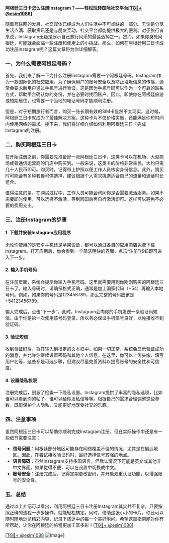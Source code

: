 **阿根廷三日卡怎么注册Instagram？——轻松玩转国际社交平台[[TG💪+ @esim1088](https://t.me/s/esim1088)]**

随着互联网的发展，社交媒体已经成为人们生活中不可或缺的一部分。无论是分享生活点滴、获取资讯还是与朋友互动，社交平台都能提供极大的便利。对于旅行者来说，Instagram无疑是展示自己旅行风采的最佳选择之一。然而，如果你身处阿根廷，可能就会面临一些注册和使用上的小挑战。那么，如何在阿根廷用三日卡成功注册Instagram呢？这篇文章将为你详细解答。

### 一、为什么需要阿根廷号码？

首先，我们来了解一下为什么注册Instagram需要一个阿根廷号码。Instagram作为一款国际化的社交应用，为了确保用户的账号安全以及防止垃圾信息的传播，通常会要求新用户通过手机号进行验证。这是因为手机号码可以作为一个可靠的联系方式，帮助平台确认你的身份，并在必要时找回账户。因此，即使你在阿根廷旅游或短期居住，也需要一个当地的电话号码才能顺利注册。

但是，对于短期旅行者而言，购买一张长期有效的SIM卡显然不太现实。这时候，阿根廷三日卡就成为了最佳解决方案。这种卡片不仅价格实惠，还能满足你短时间内使用网络的需求。接下来，我们将详细介绍如何利用阿根廷三日卡完成Instagram的注册。

### 二、购买阿根廷三日卡

在开始注册之前，你需要先准备好一张阿根廷三日卡。这类卡可以在机场、大型商场或者通信运营商的门店中购买到。一般来说，这类卡的价格非常亲民，大约只需几十人民币即可。购买时，记得带上护照以便工作人员核实身份信息。此外，购买时可能会有多种套餐可供选择，建议根据个人需求挑选适合自己的流量和通话时长组合。

值得注意的是，在购买过程中，工作人员可能会询问你是否需要激活服务。如果不需要即时使用，可以选择不激活，等到回国后再自行激活即可。这样可以避免不必要的费用支出。

### 三、注册Instagram的步骤

#### 1. 下载并安装Instagram应用程序

无论你使用的是安卓手机还是苹果设备，都可以通过各自的应用商店免费下载Instagram。打开应用后，你会看到一个简洁明快的界面，点击“注册”按钮即可进入下一步。

#### 2. 输入手机号码

在注册页面，系统会提示你输入手机号码。这里就需要用到你刚刚购买的阿根廷三日卡了。输入号码时，请确保格式正确，通常是加上国家代码（+54）再输入本地号码。例如，如果你的号码是123456789，那么完整的号码应该是+54123456789。

输入完成后，点击“下一步”。此时，Instagram会向你的手机发送一条验证码短信。由于你是第一次使用该号码登录，所以务必保证手机信号良好，以免接收不到验证码。

#### 3. 验证短信

收到验证码后，将其输入到指定的文本框中。如果一切正常，系统会显示验证成功的消息，并允许你继续设置密码和其他个人信息。在这里，你可以上传头像、填写用户名等，这些都是可选步骤，但建议尽量完善资料以提高账号的安全性和可信度。

#### 4. 设置隐私权限

注册完成后，别忘了检查一下隐私设置。Instagram提供了丰富的隐私选项，比如谁可以看到你的帖子、谁可以给你发私信等等。根据自己的需求合理调整这些参数，既能保护个人隐私，又能更好地享受社交的乐趣。

### 四、注意事项

虽然阿根廷三日卡可以帮助你顺利完成Instagram注册，但在实际操作中还是有一些细节需要注意：

- **信号问题**：阿根廷部分地区可能存在网络覆盖不佳的情况，尤其是在偏远地区。因此，在尝试接收验证码时，最好选择信号较强的地点。
- **语言障碍**：虽然Instagram支持多国语言，但默认情况下可能是英文或其他非中文界面。如果觉得不便，可以在设置中切换成中文。
- **账号安全**：注册完成后，记得定期更改密码，并开启双重认证功能，以增强账号的安全性。

### 五、总结

通过以上介绍可以看出，利用阿根廷三日卡注册Instagram其实并不复杂。只要按照正确的流程一步步操作，就能轻松搞定。同时，借助这张小小的卡片，你还可以随时随地浏览精彩内容，记录下旅途中的每一个美好瞬间。希望这篇指南能对你有所帮助，让你在阿根廷的旅程更加丰富多彩！[[TG💪+ @esim1088](https://t.me/s/esim1088)]

[[TG💪+ @esim1088](https://t.me/s/esim1088) ![Image](https://i.postimg.cc/4NQfJmqS/Snipaste-2025-05-13-00-14-12.png)]